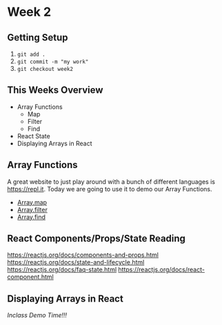 # Week 2

## Getting Setup

1. `git add .`
2. `git commit -m "my work"`
3. `git checkout week2`

## This Weeks Overview

- Array Functions
  - Map
  - Filter
  - Find
- React State
- Displaying Arrays in React

## Array Functions

A great website to just play around with a bunch of different languages
is https://repl.it. Today we are going to use it to demo our Array Functions.

- [Array.map](https://developer.mozilla.org/en-US/docs/Web/JavaScript/Reference/Global_Objects/Array/map)
- [Array.filter](https://developer.mozilla.org/en-US/docs/Web/JavaScript/Reference/Global_Objects/Array/filter)
- [Array.find](https://developer.mozilla.org/en-US/docs/Web/JavaScript/Reference/Global_Objects/Array/find)

## React Components/Props/State Reading

https://reactjs.org/docs/components-and-props.html
https://reactjs.org/docs/state-and-lifecycle.html
https://reactjs.org/docs/faq-state.html
https://reactjs.org/docs/react-component.html

## Displaying Arrays in React

_Inclass Demo Time!!!_
